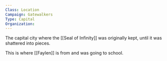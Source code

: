 ```yaml
---
Class: Location
Campaign: Gatewalkers
Type: Capital
Organization:
---
```

The capital city where the [[Seal of Infinity]]  was originally kept, until it was shattered into pieces.

This is where [[Faylen]] is from and was going to school.
